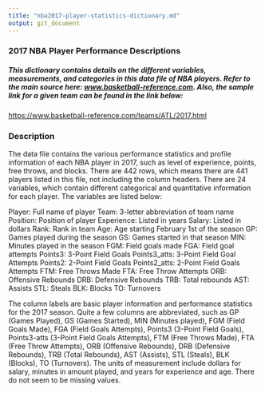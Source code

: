 ```yaml
---
title: "nba2017-player-statistics-dictionary.md"
output: git_document
---
```


### 2017 NBA Player Performance Descriptions

##### This dictionary contains details on the different variables, measurements, and categories in this data file of NBA players. Refer to the main source here: www.basketball-reference.com. Also, the sample link for a given team can be found in the link below:

https://www.basketball-reference.com/teams/ATL/2017.html

### Description
The data file contains the various performance statistics and profile information of each NBA player in 2017, such as level of experience, points, free throws, and blocks. There are 442 rows, which means there are 441 players listed in this file, not including the column headers. There are 24 variables, which contain different categorical and quantitative information for each player. The variables are listed below:

Player: Full name of player
Team: 3-letter abbreviation of team name
Position: Position of player
Experience: Listed in years
Salary: Listed in dollars
Rank: Rank in team
Age: Age starting February 1st of the season
GP: Games played during the season
GS: Games started in that season
MIN: Minutes played in the season
FGM: Field goals made
FGA: Field goal attempts
Points3: 3-Point Field Goals
Points3_atts: 3-Point Field Goal Attempts
Points2: 2-Point Field Goals
Points2_atts: 2-Point Field Goals Attempts
FTM: Free Throws Made
FTA: Free Throw Attempts
ORB: Offensive Rebounds
DRB: Defensive Rebounds
TRB: Total rebounds
AST: Assists
STL: Steals
BLK: Blocks
TO: Turnovers

The column labels are basic player information and performance statistics for the 2017 season. Quite a few columns are abbreviated, such as GP (Games Played), GS (Games Started), MIN (Minutes played), FGM (Field Goals Made), FGA (Field Goals Attempts), Points3 (3-Point Field Goals), Points3-atts (3-Point Field Goals Attempts), FTM (Free Throws Made), FTA (Free Throw Attempts), ORB (Offensive Rebounds), DRB (Defensive Rebounds), TRB (Total Rebounds), AST (Assists), STL (Steals), BLK (Blocks), TO (Turnovers). The units of measurement include dollars for salary, minutes in amount played, and years for experience and age. There do not seem to be missing values.

